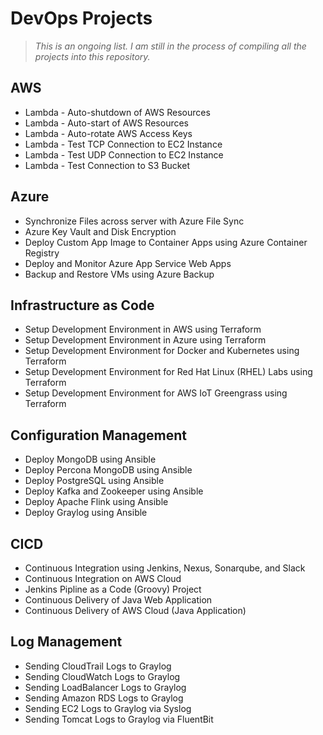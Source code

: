
# DevOps Projects 

> *This is an ongoing list. I am still in the process of compiling all the projects into this repository.*


## AWS 

- Lambda - Auto-shutdown of AWS Resources 
- Lambda - Auto-start of AWS Resources 
- Lambda - Auto-rotate AWS Access Keys 
- Lambda - Test TCP Connection to EC2 Instance
- Lambda - Test UDP Connection to EC2 Instance
- Lambda - Test Connection to S3 Bucket 


## Azure 

- Synchronize Files across server with Azure File Sync 
- Azure Key Vault and Disk Encryption 
- Deploy Custom App Image to Container Apps using Azure Container Registry
- Deploy and Monitor Azure App Service Web Apps 
- Backup and Restore VMs using Azure Backup 


## Infrastructure as Code 

- Setup Development Environment in AWS using Terraform 
- Setup Development Environment in Azure using Terraform 
- Setup Development Environment for Docker and Kubernetes using Terraform 
- Setup Development Environment for Red Hat Linux (RHEL) Labs using Terraform
- Setup Development Environment for AWS IoT Greengrass using Terraform 

## Configuration Management 

- Deploy MongoDB using Ansible
- Deploy Percona MongoDB using Ansible
- Deploy PostgreSQL using Ansible
- Deploy Kafka and Zookeeper using Ansible
- Deploy Apache Flink using Ansible 
- Deploy Graylog using Ansible

## CICD 

- Continuous Integration using Jenkins, Nexus, Sonarqube, and Slack
- Continuous Integration on AWS Cloud
- Jenkins Pipline as a Code (Groovy) Project
- Continuous Delivery of Java Web Application
- Continuous Delivery of AWS Cloud (Java Application)

## Log Management 

- Sending CloudTrail Logs to Graylog 
- Sending CloudWatch Logs to Graylog
- Sending LoadBalancer Logs to Graylog
- Sending Amazon RDS Logs to Graylog
- Sending EC2 Logs to Graylog via Syslog
- Sending Tomcat Logs to Graylog via FluentBit